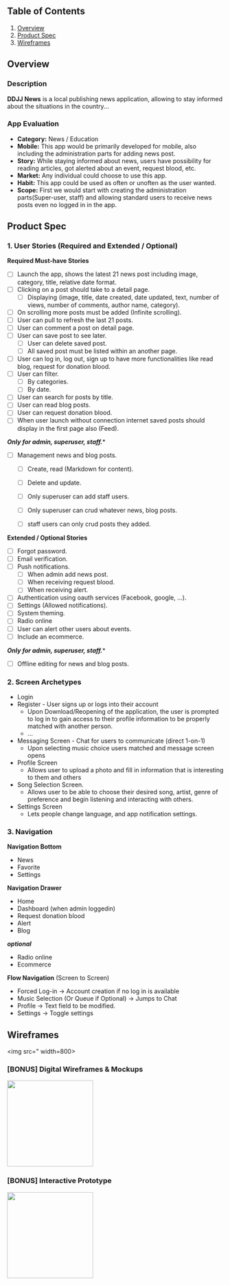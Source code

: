 
## Table of Contents
1. [Overview](#Overview)
1. [Product Spec](#Product-Spec)
1. [Wireframes](#Wireframes)

## Overview
### Description
**DDJJ News** is a local publishing news application, allowing to stay informed about the situations in the country...

### App Evaluation
- **Category:** News / Education
- **Mobile:** This app would be primarily developed for mobile, also including the administration parts for adding news post.
- **Story:** While staying informed about news, users have possibility for reading articles, got alerted about an event, request blood, etc.
- **Market:** Any individual could choose to use this app.
- **Habit:** This app could be used as often or unoften as the user wanted.
- **Scope:** First we would start with creating the administration parts(Super-user, staff) and allowing standard users to receive news posts even no logged in in the app.

## Product Spec
### 1. User Stories (Required and Extended / Optional)

**Required Must-have Stories**

- [ ] Launch the app, shows the latest 21 news post including image, category, title, relative date format. 
- [ ] Clicking on a post should take to a detail page.
  - [ ] Displaying (image, title, date created, date updated, text, number of views, number of  comments, author name, category).
- [ ] On scrolling more posts must be added (Infinite scrolling).
- [ ] User can pull to refresh the last 21 posts.
- [ ] User can comment a post on detail page.
- [ ] User can save post to see later.
  - [ ] User can delete saved post.
  - [ ] All saved post must be listed within an another page. 
- [ ] User can log in, log out, sign up to have more functionalities like read blog, request for donation blood.
- [ ] User can filter.
  - [ ] By categories.
  - [ ] By date.
- [ ] User can search for posts by title.
- [ ] User can read blog posts.
- [ ] User can request donation blood.
- [ ] When user launch without connection internet saved posts should display in the first page also (Feed).

***Only for admin, superuser, staff.****

- [ ] Management news and blog posts.
  - [ ] Create, read (Markdown for content).
  - [ ] Delete and update.
  - [ ] Only superuser can add staff users.
  - [ ] Only superuser can crud whatever news, blog posts.
  - [ ] staff users can only crud posts they added.



**Extended / Optional Stories**
- [ ] Forgot password.
- [ ] Email verification.
- [ ] Push notifications.
  - [ ] When admin add news post.
  - [ ] When receiving request blood.
  - [ ] When receiving alert.
- [ ] Authentication using oauth services (Facebook, google, ...). 
- [ ] Settings (Allowed notifications).
- [ ] System theming.
- [ ] Radio online
- [ ] User can alert other users about events.
- [ ] Include an ecommerce.

***Only for admin, superuser, staff.****
- [ ] Offline editing for news and blog posts.


### 2. Screen Archetypes

* Login 
* Register - User signs up or logs into their account
   * Upon Download/Reopening of the application, the user is prompted to log in to gain access to their profile information to be properly matched with another person. 
   * ...
* Messaging Screen - Chat for users to communicate (direct 1-on-1)
   * Upon selecting music choice users matched and message screen opens
* Profile Screen 
   * Allows user to upload a photo and fill in information that is interesting to them and others
* Song Selection Screen.
   * Allows user to be able to choose their desired song, artist, genre of preference and begin listening and interacting with others.
* Settings Screen
   * Lets people change language, and app notification settings.

### 3. Navigation

**Navigation Bottom**

* News
* Favorite
* Settings

**Navigation Drawer**

* Home
* Dashboard (when admin loggedin)
* Request donation blood
* Alert
* Blog


***optional***

* Radio online
* Ecommerce

**Flow Navigation** (Screen to Screen)
* Forced Log-in -> Account creation if no log in is available
* Music Selection (Or Queue if Optional) -> Jumps to Chat
* Profile -> Text field to be modified. 
* Settings -> Toggle settings

## Wireframes
<img src=" width=800><br>

### [BONUS] Digital Wireframes & Mockups
<img src="" height=200>

### [BONUS] Interactive Prototype
<img src="" width=200>
